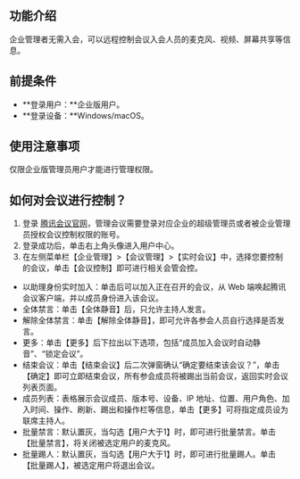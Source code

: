 

## 功能介绍
企业管理者无需入会，可以远程控制会议入会人员的麦克风、视频、屏幕共享等信息。

## 前提条件
- **登录用户：**企业版用户。
- **登录设备：**Windows/macOS。

## 使用注意事项
仅限企业版管理员用户才能进行管理权限。

## 如何对会议进行控制？	
1. 登录 [腾讯会议官网](https://meeting.tencent.com/)，管理会议需要登录对应企业的超级管理员或者被企业管理员授权会议控制权限的账号。
2. 登录成功后，单击右上角头像进入用户中心。
3. 在左侧菜单栏【企业管理】>【会议管理】>【实时会议】中，选择您要控制的会议，单击【会议控制】即可进行相关会管会控。
 - 以助理身份实时加入：单击后可以加入正在召开的会议，从 Web 端唤起腾讯会议客户端，并以成员身份进入该会议。
 - 全体禁言：单击【全体静音】后，只允许主持人发言。
 - 解除全体禁言：单击【解除全体静音】，即可允许各参会人员自行选择是否发言。
 - 更多：单击【更多】后下拉出以下选项，包括“成员加入会议时自动静音”、“锁定会议”。
 - 结束会议：单击【结束会议】后二次弹窗确认“确定要结束该会议？”，单击【确定】即可立即结束会议，所有参会成员将被踢出当前会议，返回实时会议列表页面。
 - 成员列表：表格展示会议成员、版本号、设备、IP 地址、位置、用户角色、加入时间、操作、刷新、踢出和操作栏等信息，单击【更多】可将指定成员设为联席主持人。
 - 批量禁言：默认置灰，当勾选【用户大于1】时，即可进行批量禁言。单击【批量禁言】，将关闭被选定用户的麦克风。
 - 批量踢人：默认置灰，当勾选【用户大于1】时，即可进行批量踢人。单击【批量踢人】，被选定用户将退出会议。

